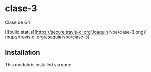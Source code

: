 # clase-3

Clase de Git

[![build status](https://secure.travis-ci.org/Joaquin Noe/clase-3.png)](http://travis-ci.org/Joaquin Noe/clase-3)

## Installation

This module is installed via npm:

```
